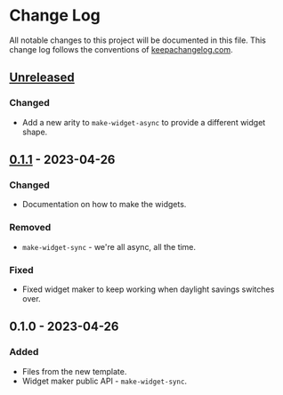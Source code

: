 # Change Log
All notable changes to this project will be documented in this file. This change log follows the conventions of [keepachangelog.com](http://keepachangelog.com/).

## [Unreleased]
### Changed
- Add a new arity to `make-widget-async` to provide a different widget shape.

## [0.1.1] - 2023-04-26
### Changed
- Documentation on how to make the widgets.

### Removed
- `make-widget-sync` - we're all async, all the time.

### Fixed
- Fixed widget maker to keep working when daylight savings switches over.

## 0.1.0 - 2023-04-26
### Added
- Files from the new template.
- Widget maker public API - `make-widget-sync`.

[Unreleased]: https://sourcehost.site/your-name/aula2/compare/0.1.1...HEAD
[0.1.1]: https://sourcehost.site/your-name/aula2/compare/0.1.0...0.1.1

